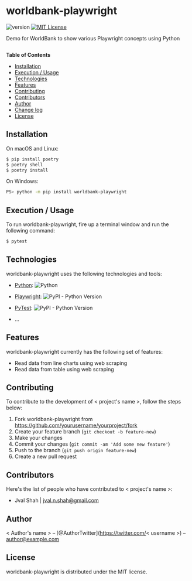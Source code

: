 # worldbank-playwright

![version](https://img.shields.io/badge/version-0.1.0-blue)
[![MIT License](https://img.shields.io/badge/License-MIT-green.svg)](https://choosealicense.com/licenses/mit/)

Demo for WorldBank to show various Playwright concepts using Python


![]()

**Table of Contents**

- [Installation](#installation)
- [Execution / Usage](#execution--usage)
- [Technologies](#technologies)
- [Features](#features)
- [Contributing](#contributing)
- [Contributors](#contributors)
- [Author](#author)
- [Change log](#change-log)
- [License](#license)

## Installation

On macOS and Linux:

```sh
$ pip install poetry
$ poetry shell
$ poetry install
```

On Windows:

```sh
PS> python -m pip install worldbank-playwright
```

## Execution / Usage

To run worldbank-playwright, fire up a terminal window and run the following command:

```sh
$ pytest
```

## Technologies

worldbank-playwright uses the following technologies and tools:

- [Python](https://www.python.org/): ![Python](https://img.shields.io/badge/python-3670A0?style=for-the-badge&logo=python&logoColor=ffdd54)
- [Playwright](https://playwright.dev/python/): ![PyPI - Python Version](https://img.shields.io/pypi/pyversions/playwright)
- [PyTest](https://playwright.dev/python/): ![PyPI - Python Version](https://img.shields.io/pypi/pyversions/pytest)


- ...

## Features

worldbank-playwright currently has the following set of features:

- Read data from line charts using web scraping
- Read data from table using web scraping

## Contributing

To contribute to the development of < project's name >, follow the steps below:

1. Fork worldbank-playwright from <https://github.com/yourusername/yourproject/fork>
2. Create your feature branch (`git checkout -b feature-new`)
3. Make your changes
4. Commit your changes (`git commit -am 'Add some new feature'`)
5. Push to the branch (`git push origin feature-new`)
6. Create a new pull request

## Contributors

Here's the list of people who have contributed to < project's name >:

- Jval Shah | jval.n.shah@gmail.com

## Author

< Author's name > – [@AuthorTwitter](https://twitter.com/< username >) – author@example.com


## License

worldbank-playwright is distributed under the MIT license.